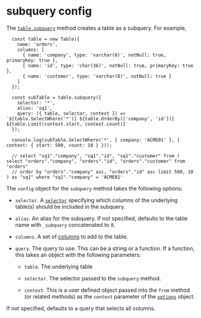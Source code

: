 # subquery config

The [`table.subquery`](./table.md#subquery) method creates a table as a subquery. For example,

```
  const table = new Table({
    name: 'orders',
    columns: [
      { name: 'company', type: 'varchar(8)', notNull: true, primaryKey: true },
      { name: 'id', type: 'char(36)', notNull: true, primaryKey: true },
      { name: 'customer', type: 'varchar(8)', notNull: true }
    ]
  });

  const subTable = table.subquery({
    selector: '*',
    alias: 'sq1',
    query: ({ table, selector, context }) => `${table.SelectWhere('*')} ${table.OrderBy(['company', 'id'])} ${table.Limit(context.start, context.count)}`
  });

  console.log(subTable.SelectWhere('*', { company: 'ACME01' }, { context: { start: 500, count: 10 } }));

  // select "sq1"."company", "sq1"."id", "sq1"."customer" from ( select "orders"."company", "orders"."id", "orders"."customer" from "orders"
  // order by "orders"."company" asc, "orders"."id" asc limit 500, 10 ) as "sq1" where "sq1"."company" = 'ACME01'
```

The `config` object for the `subquery` method takes the following options:

* `selector`. A [`selector`](./selector.md) specifying which columns of the underlying table(s) should be included in the subquery.

* `alias`. An alias for the subquery. If not specified, defaults to the table name with `_subquery` concatenated to it.

* `columns`. A set of [columns](./columns-spec.md) to add to the table.

* `query`. The query to use. This can be a string or a function. If a function, this takes an object with the following parameters:

  * `table`. The underlying table

  * `selector`. The selector passed to the `subquery` method.

  * `context`. This is a user defined object passed into the `from` method (or related methods) as the `context` parameter of the [`options`](./table-options.md) object.

If not specified, defaults to a query that selects all columns.

